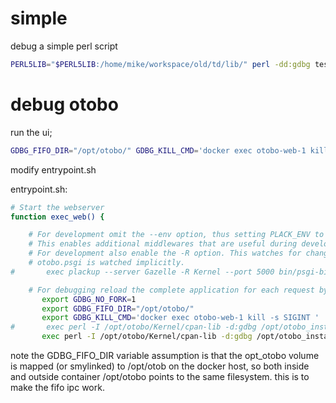 # simple

debug a simple perl script

```Bash
PERL5LIB="$PERL5LIB:/home/mike/workspace/old/td/lib/" perl -dd:gdbg test.pl
```

# debug otobo

run the ui;
```Bash
GDBG_FIFO_DIR="/opt/otobo/" GDBG_KILL_CMD='docker exec otobo-web-1 kill -s SIGINT' perl -I /home/mike/workspace/old/td/lib gdbgui.pl
```

modify entrypoint.sh

entrypoint.sh:

```Bash
# Start the webserver
function exec_web() {

    # For development omit the --env option, thus setting PLACK_ENV to its default value 'development'.
    # This enables additional middlewares that are useful during development.
    # For development also enable the -R option. This watches for changes in the modules and the config files.
    # otobo.psgi is watched implicitly.
#       exec plackup --server Gazelle -R Kernel --port 5000 bin/psgi-bin/otobo.psgi

    # For debugging reload the complete application for each request by passing -L Shotgun
       export GDBG_NO_FORK=1
       export GDBG_FIFO_DIR="/opt/otobo/"
       export GDBG_KILL_CMD='docker exec otobo-web-1 kill -s SIGINT '
#       exec perl -I /opt/otobo/Kernel/cpan-lib -d:gdbg /opt/otobo_install/local/bin/plackup --loader Shotgun --port 5000 bin/psgi-bin/otobo.psgi
       exec perl -I /opt/otobo/Kernel/cpan-lib -d:gdbg /opt/otobo_install/local/bin/plackup -s Standalone --port 5000 bin/psgi-bin/otobo.psgi
```

note the GDBG_FIFO_DIR variable
assumption is that the opt_otobo volume is mapped (or smylinked) to /opt/otob on the docker host,
so both inside and outside container /opt/otobo points to the same filesystem. this is to make the fifo ipc work.

